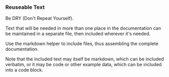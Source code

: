 ### Reuseable Text

Be DRY (Don't Repeat Yourself).

Text that will be needed in more than one place in the documentation can be maintained in a separate file, then included wherever it's needed.

Use the markdown helper to include files, thus assembling the complete documentation.

Note that the included text may itself be markdown, which can be included verbatim, or it may be code or other example data, which can be included into a code block.
